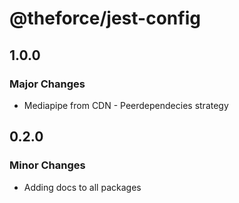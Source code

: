 # @theforce/jest-config

## 1.0.0

### Major Changes

- Mediapipe from CDN - Peerdependecies strategy

## 0.2.0

### Minor Changes

- Adding docs to all packages

